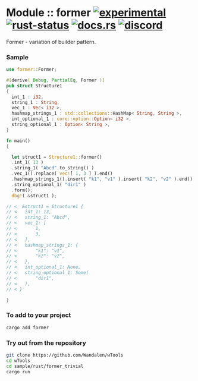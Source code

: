 # Module :: former [![experimental](https://img.shields.io/badge/stability-experimental-orange.svg)](https://github.com/emersion/stability-badges#experimental) [![rust-status](https://github.com/Wandalen/wTools/actions/workflows/FormerPush.yml/badge.svg)](https://github.com/Wandalen/wTools/actions/workflows/FormerPush.yml) [![docs.rs](https://img.shields.io/docsrs/former?color=e3e8f0&logo=docs.rs)](https://docs.rs/former) [![discord](https://img.shields.io/discord/872391416519737405?color=e3e8f0&logo=discord&logoColor=e3e8f0)](https://discord.gg/JwTG6d2b)

Former - variation of builder pattern.

### Sample

```rust
use former::Former;

#[derive( Debug, PartialEq, Former )]
pub struct Structure1
{
  int_1 : i32,
  string_1 : String,
  vec_1 : Vec< i32 >,
  hashmap_strings_1 : std::collections::HashMap< String, String >,
  int_optional_1 : core::option::Option< i32 >,
  string_optional_1 : Option< String >,
}

fn main()
{

  let struct1 = Structure1::former()
  .int_1( 13 )
  .string_1( "Abcd".to_string() )
  .vec_1().replace( vec![ 1, 3 ] ).end()
  .hashmap_strings_1().insert( "k1", "v1" ).insert( "k2", "v2" ).end()
  .string_optional_1( "dir1" )
  .form();
  dbg!( &struct1 );

// <  &struct1 = Structure1 {
// <   int_1: 13,
// <   string_1: "Abcd",
// <   vec_1: [
// <       1,
// <       3,
// <   ],
// <   hashmap_strings_1: {
// <       "k1": "v1",
// <       "k2": "v2",
// <   },
// <   int_optional_1: None,
// <   string_optional_1: Some(
// <       "dir1",
// <   ),
// < }

}
```

### To add to your project

```sh
cargo add former
```

### Try out from the repository

```sh
git clone https://github.com/Wandalen/wTools
cd wTools
cd sample/rust/former_trivial
cargo run
```

